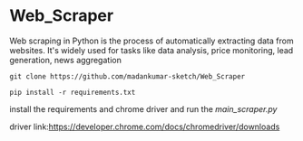# Web_Scraper
Web scraping in Python is the process of automatically extracting data from websites. It's widely used for tasks like data analysis, price monitoring, lead generation, news aggregation

```
git clone https://github.com/madankumar-sketch/Web_Scraper
```
```
pip install -r requirements.txt
```
install the requirements and chrome driver and run the *main_scraper.py*

driver link:https://developer.chrome.com/docs/chromedriver/downloads
